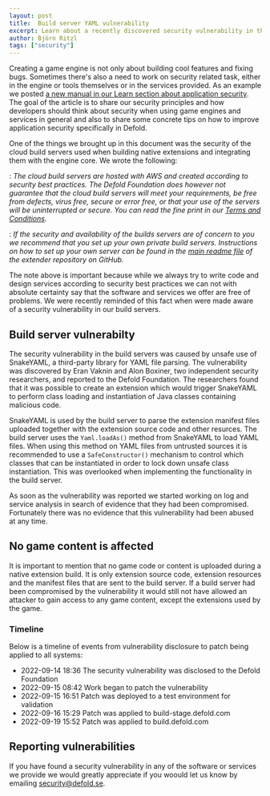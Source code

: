 ```yaml
---
layout: post
title:  Build server YAML vulnerability
excerpt: Learn about a recently discovered security vulnerability in the Defold build servers and how it was patched.
author: Björn Ritzl
tags: ["security"]
---
```


Creating a game engine is not only about building cool features and fixing bugs. Sometimes there's also a need to work on security related task, either in the engine or tools themselves or in the services provided. As an example we posted [a new manual in our Learn section about application security](https://defold.com/manuals/application-security/). The goal of the article is to share our security principles and how developers should think about security when using game engines and services in general and also to share some concrete tips on how to improve application security specifically in Defold.

One of the things we brought up in this document was the security of the cloud build servers used when building native extensions and integrating them with the engine core. We wrote the following:


: *The cloud build servers are hosted with AWS and created according to security best practices. The Defold Foundation does however not guarantee that the cloud build servers will meet your requirements, be free from defects, virus free, secure or error free, or that your use of the servers will be uninterrupted or secure. You can read the fine print in our [Terms and Conditions](https://defold.com/terms-and-conditions/#3-no-warranties).*

: *If the security and availability of the builds servers are of concern to you we recommend that you set up your own private build servers. Instructions on how to set up your own server can be found in the [main readme file](https://github.com/defold/extender) of the extender repository on GitHub.*

The note above is important because while we always try to write code and design services according to security best practices we can not with absolute certainty say that the software and services we offer are free of problems. We were recently reminded of this fact when were made aware of a security vulnerability in our build servers.

## Build server vulnerabilty
The security vulnerability in the build servers was caused by unsafe use of SnakeYAML, a third-party library for YAML file parsing. The vulnerability was discovered by Eran Vaknin and Alon Boxiner, two independent security researchers, and reported to the Defold Foundation. The researchers found that it was possible to create an extension which would trigger SnakeYAML to perform class loading and instantiation of Java classes containing malicious code.

SnakeYAML is used by the build server to parse the extension manifest files uploaded together with the extension source code and other resurces. The build server uses the `Yaml.loadAs()` method from SnakeYAML to load YAML files. When using this method on YAML files from untrusted sources it is recommended to use a `SafeConstructor()` mechanism to control which classes that can be instantiated in order to lock down unsafe class instantiation. This was overlooked when implementing the functionality in the build server.

As soon as the vulnerability was reported we started working on log and service analysis in search of evidence that they had been compromised. Fortunately there was no evidence that this vulnerability had been abused at any time. 


## No game content is affected
It is important to mention that no game code or content is uploaded during a native extension build. It is only extension source code, extension resources and the manifest files that are sent to the build server. If a build server had been compromised by the vulnerability it would still not have allowed an attacker to gain access to any game content, except the extensions used by the game.


### Timeline
Below is a timeline of events from vulnerability disclosure to patch being applied to all systems:

* 2022-09-14 18:36 The security vulnerability was disclosed to the Defold Foundation
* 2022-09-15 08:42 Work began to patch the vulnerability
* 2022-09-15 16:51 Patch was deployed to a test environment for validation
* 2022-09-16 15:29 Patch was applied to build-stage.defold.com
* 2022-09-19 15:52 Patch was applied to build.defold.com


## Reporting vulnerabilities
If you have found a security vulnerability in any of the software or services we provide we would greatly appreciate if you woould let us know by emailing [security@defold.se](mailto:security@defold.se).